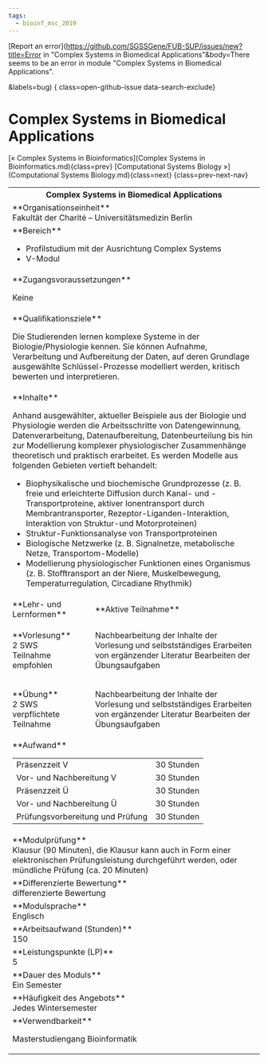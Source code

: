 ```yaml
---
tags:
  - bioinf_msc_2019
---
```

[Report an error](https://github.com/SGSSGene/FUB-SUP/issues/new?title=Error in "Complex Systems in Biomedical Applications"&body=There seems to be an error in module "Complex Systems in Biomedical Applications".

<Describe here a slightly more detailed description of what is wrong>&labels=bug)
{ class=open-github-issue data-search-exclude}

# Complex Systems in Biomedical Applications

[« Complex Systems in Bioinformatics](Complex Systems in Bioinformatics.md){class=prev}
[Computational Systems Biology »](Computational Systems Biology.md){class=next}
{class=prev-next-nav}

<table markdown id="moduledesc">
<tr markdown class="moduledesc_head"><th colspan="2">Complex Systems in Biomedical Applications </th></tr>
<tr markdown><td colspan="2">**Organisationseinheit**   <br>Fakultät der Charité – Universitätsmedizin Berlin</td></tr>

<tr markdown><td colspan="2">**Bereich**<br>


- Profilstudium mit der Ausrichtung Complex Systems
- V-Modul

</td></tr>

<tr markdown><td colspan="2">**Zugangsvoraussetzungen** <br>

Keine


</td></tr>
<tr markdown><td colspan="2">**Qualifikationsziele**    <br>

Die Studierenden lernen komplexe Systeme in der Biologie/Physiologie kennen.
Sie können Aufnahme, Verarbeitung und Aufbereitung der Daten, auf deren
Grundlage ausgewählte Schlüssel-Prozesse modelliert werden, kritisch
bewerten und interpretieren.


</td></tr>
<tr markdown><td colspan="2">**Inhalte**                <br>

Anhand ausgewählter, aktueller Beispiele aus der Biologie und Physiologie
werden die Arbeitsschritte von Datengewinnung, Datenverarbeitung,
Datenaufbereitung, Datenbeurteilung bis hin zur Modellierung komplexer
physiologischer Zusammenhänge theoretisch und praktisch erarbeitet. Es
werden Modelle aus folgenden Gebieten vertieft behandelt:

- Biophysikalische und biochemische Grundprozesse (z. B. freie und
  erleichterte Diffusion durch Kanal- und -Transportproteine, aktiver
  Ionentransport durch Membrantransporter, Rezeptor-Liganden-Interaktion,
  Interaktion von Struktur-und Motorproteinen)
- Struktur-Funktionsanalyse von Transportproteinen
- Biologische Netzwerke (z. B. Signalnetze, metabolische Netze,
  Transportom-Modelle)
- Modellierung physiologischer Funktionen eines Organismus (z. B.
  Stofftransport an der Niere, Muskelbewegung, Temperaturregulation,
  Circadiane Rhythmik)


</td></tr>

<tr markdown><td>**Lehr- und Lernformen**</td><td>**Aktive Teilnahme**</td></tr>
<tr markdown><td> **Vorlesung** <br>2 SWS <br> Teilnahme empfohlen</td><td>

Nachbearbeitung der Inhalte der Vorlesung und selbstständiges Erarbeiten von ergänzender Literatur
Bearbeiten der Übungsaufgaben
</td></tr>
<tr markdown><td> **Übung** <br>2 SWS <br> verpflichtete Teilnahme</td><td>

Nachbearbeitung der Inhalte der Vorlesung und selbstständiges Erarbeiten von ergänzender Literatur
Bearbeiten der Übungsaufgaben
</td></tr>
<tr markdown><td colspan="2">**Aufwand**                <br>
<table class="aufwand_table">
<tr><td>Präsenzzeit V</td><td>30 Stunden</td></tr>
<tr><td>Vor- und Nachbereitung V</td><td>30 Stunden</td></tr>
<tr><td>Präsenzzeit Ü</td><td>30 Stunden</td></tr>
<tr><td>Vor- und Nachbereitung Ü</td><td>30 Stunden</td></tr>
<tr><td>Prüfungsvorbereitung und Prüfung</td><td>30 Stunden</td></tr>
</table>

</td></tr>
<tr markdown><td colspan="2">**Modulprüfung**             <br>Klausur (90 Minuten), die Klausur kann auch in Form einer elektronischen
Prüfungsleistung durchgeführt werden, oder mündliche Prüfung (ca. 20
Minuten)


</td></tr>
<tr markdown><td colspan="2">**Differenzierte Bewertung** <br>differenzierte Bewertung

</td></tr>
<tr markdown><td colspan="2">**Modulsprache**             <br>Englisch</td></tr>
<tr markdown><td colspan="2">**Arbeitsaufwand (Stunden)** <br>150</td></tr>
<tr markdown><td colspan="2">**Leistungspunkte (LP)**     <br>5</td></tr>
<tr markdown><td colspan="2">**Dauer des Moduls**         <br>Ein Semester</td></tr>
<tr markdown><td colspan="2">**Häufigkeit des Angebots**  <br>Jedes Wintersemester</td></tr>
<tr markdown><td colspan="2">**Verwendbarkeit**           <br>

Masterstudiengang Bioinformatik


</td></tr>

</table>
